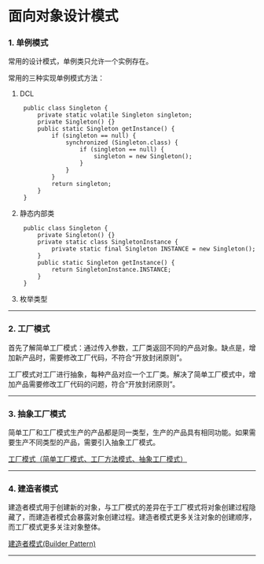 # 面向对象设计模式

### 1. 单例模式

常用的设计模式，单例类只允许一个实例存在。

常用的三种实现单例模式方法：

1. DCL

		public class Singleton {
		    private static volatile Singleton singleton;
		    private Singleton() {}
		    public static Singleton getInstance() {
		        if (singleton == null) {
		            synchronized (Singleton.class) {
		                if (singleton == null) {
		                    singleton = new Singleton();
		                }
		            }
		        }
		        return singleton;
		    }
		}

2. 静态内部类

		public class Singleton {
		    private Singleton() {}
		    private static class SingletonInstance {
		        private static final Singleton INSTANCE = new Singleton();
		    }
		    public static Singleton getInstance() {
		        return SingletonInstance.INSTANCE;
		    }
		}

3. 枚举类型 

----------

### 2. 工厂模式

首先了解简单工厂模式：通过传入参数，工厂类返回不同的产品对象。缺点是，增加新产品时，需要修改工厂代码，不符合“开放封闭原则”。

工厂模式对工厂进行抽象，每种产品对应一个工厂类。解决了简单工厂模式中，增加产品需要修改工厂代码的问题，符合“开放封闭原则”。

----------

### 3. 抽象工厂模式

简单工厂和工厂模式生产的产品都是同一类型，生产的产品具有相同功能。如果需要生产不同类型的产品，需要引入抽象工厂模式。

[工厂模式（简单工厂模式、工厂方法模式、抽象工厂模式）](https://blog.csdn.net/qq_22238021/article/details/79832092)

----------

### 4. 建造者模式

建造者模式用于创建新的对象，与工厂模式的差异在于工厂模式将对象创建过程隐藏了，而建造者模式会暴露对象创建过程。建造者模式更多关注对象的创建顺序，而工厂模式更多关注对象整体。

[建造者模式(Builder Pattern)](https://www.jianshu.com/p/3d1c9ffb0a28)

----------
